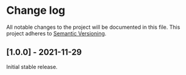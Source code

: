 # Change log

All notable changes to the project will be documented in this file. This project adheres to [Semantic Versioning](http://semver.org).


## [1.0.0] - 2021-11-29
Initial stable release.
